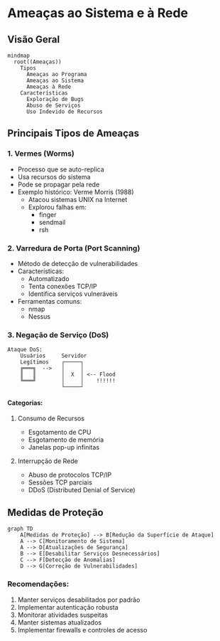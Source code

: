 # Ameaças ao Sistema e à Rede

## Visão Geral

```mermaid
mindmap
  root((Ameaças))
    Tipos
      Ameaças ao Programa
      Ameaças ao Sistema
      Ameaças à Rede
    Características
      Exploração de Bugs
      Abuso de Serviços
      Uso Indevido de Recursos
```

## Principais Tipos de Ameaças

### 1. Vermes (Worms)

- Processo que se auto-replica
- Usa recursos do sistema
- Pode se propagar pela rede
- Exemplo histórico: Verme Morris (1988)
  - Atacou sistemas UNIX na Internet
  - Explorou falhas em:
    - finger
    - sendmail
    - rsh

### 2. Varredura de Porta (Port Scanning)

- Método de detecção de vulnerabilidades
- Características:
  - Automatizado
  - Tenta conexões TCP/IP
  - Identifica serviços vulneráveis
- Ferramentas comuns:
  - nmap
  - Nessus

### 3. Negação de Serviço (DoS)

```ascii
Ataque DoS:
    Usuários     Servidor
    Legítimos    ┌─────┐
    ╔═══╗  -->   │     │
    ║   ║        │  X  │ <-- Flood
    ╚═══╝        │     │    !!!!!!
                 └─────┘
```

#### Categorias:
1. Consumo de Recursos
   - Esgotamento de CPU
   - Esgotamento de memória
   - Janelas pop-up infinitas

2. Interrupção de Rede
   - Abuso de protocolos TCP/IP
   - Sessões TCP parciais
   - DDoS (Distributed Denial of Service)

## Medidas de Proteção

```mermaid
graph TD
    A[Medidas de Proteção] --> B[Redução da Superfície de Ataque]
    A --> C[Monitoramento de Sistema]
    A --> D[Atualizações de Segurança]
    B --> E[Desabilitar Serviços Desnecessários]
    C --> F[Detecção de Anomalias]
    D --> G[Correção de Vulnerabilidades]
```

### Recomendações:
1. Manter serviços desabilitados por padrão
2. Implementar autenticação robusta
3. Monitorar atividades suspeitas
4. Manter sistemas atualizados
5. Implementar firewalls e controles de acesso